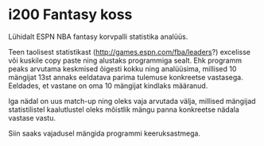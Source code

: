 # i200 Fantasy koss

Lühidalt ESPN NBA fantasy korvpalli statistika analüüs.

Teen taolisest statistikast (http://games.espn.com/fba/leaders?) excelisse või kuskile copy paste ning alustaks programmiga sealt. Ehk programm peaks arvutama keskmised õigesti kokku ning analüüsima, millised 10 mängijat 13st annaks eeldatava parima tulemuse konkreetse vastasega. Eeldades, et vastane on oma 10 mängijat kindlaks määranud.  

Iga nädal on uus match-up ning oleks vaja arvutada välja, millised mängijad statistilistel kaalutlustel oleks mõistlik mängu panna konkreetse nädala vastase vastu.

Siin saaks vajadusel mängida programmi keeruksastmega.